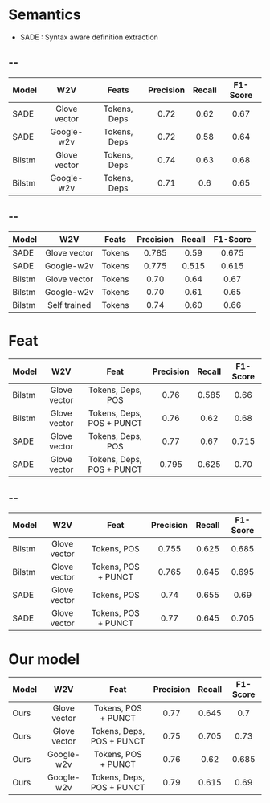 # Semantics

* SADE : Syntax aware definition extraction

--
----

| Model | W2V | Feats | Precision | Recall | F1-Score |
|-------|:---------:|:---------:|:---------:|:---------:|:---------:|
| SADE | Glove vector | Tokens, Deps | 0.72 | 0.62 | 0.67 |
| SADE | Google-w2v | Tokens, Deps | 0.72 | 0.58 | 0.64 |
| Bilstm | Glove vector | Tokens, Deps | 0.74 | 0.63 | 0.68 |
| Bilstm | Google-w2v | Tokens, Deps | 0.71 | 0.6 | 0.65 |

--
-----

| Model | W2V | Feats | Precision | Recall | F1-Score |
|-------|:---------:|:---------:|:---------:|:---------:|:---------:|
| SADE | Glove vector | Tokens | 0.785 | 0.59 | 0.675 |
| SADE | Google-w2v | Tokens | 0.775 | 0.515 | 0.615 |
| Bilstm | Glove vector | Tokens | 0.70 | 0.64 | 0.67 |
| Bilstm | Google-w2v | Tokens | 0.70 | 0.61 | 0.65 |
| Bilstm | Self trained | Tokens | 0.74 | 0.60 | 0.66 |


# Feat

| Model | W2V | Feat | Precision | Recall | F1-Score |
|-------|:---------:|:---------:|:---------:|:---------:|:---------:|
| Bilstm | Glove vector |Tokens, Deps, POS | 0.76 | 0.585 | 0.66 |
| Bilstm | Glove vector |Tokens, Deps, POS + PUNCT | 0.76 | 0.62 | 0.68 |
| SADE | Glove vector |Tokens, Deps, POS | 0.77 | 0.67 | 0.715 |
| SADE | Glove vector |Tokens, Deps, POS + PUNCT | 0.795 | 0.625 | 0.70 |

--
----

| Model | W2V | Feat | Precision | Recall | F1-Score |
|-------|:---------:|:---------:|:---------:|:---------:|:---------:|
| Bilstm | Glove vector |Tokens, POS | 0.755 | 0.625 | 0.685 |
| Bilstm | Glove vector |Tokens, POS + PUNCT | 0.765 | 0.645 | 0.695 |
| SADE | Glove vector |Tokens, POS | 0.74 | 0.655 | 0.69 |
| SADE | Glove vector |Tokens, POS + PUNCT | 0.77 | 0.645 | 0.705 |


# Our model

| Model | W2V | Feat | Precision | Recall | F1-Score |
|-------|:---------:|:---------:|:---------:|:---------:|:---------:|
| Ours | Glove vector |Tokens, POS + PUNCT | 0.77 | 0.645 | 0.7 |
| Ours | Glove vector |Tokens, Deps, POS + PUNCT | 0.75 | 0.705 | 0.73 |
| Ours | Google-w2v |Tokens, POS + PUNCT | 0.76 | 0.62 | 0.685 |
| Ours | Google-w2v |Tokens, Deps, POS + PUNCT | 0.79 | 0.615 | 0.69 |